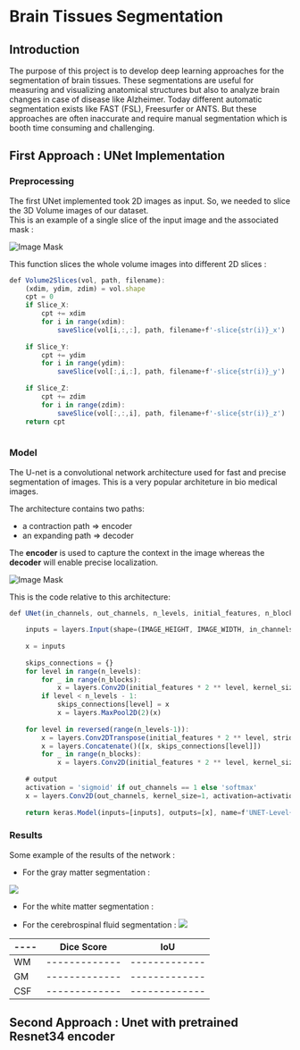 # Brain Tissues Segmentation

## Introduction 
The purpose of this project is to develop deep learning approaches for the segmentation of brain tissues. These segmentations are useful for measuring and visualizing anatomical structures but also to analyze brain changes in case of disease like Alzheimer. Today different automatic segmentation exists like FAST (FSL), Freesurfer or ANTS. But these approaches are often inaccurate and require manual segmentation which is booth time consuming and challenging. 

## First Approach : UNet Implementation

### Preprocessing

The first UNet implemented took 2D images as input. So, we needed to slice the 3D Volume images of our dataset.  
This is an example of a single slice of the input image and the associated mask : 

![Image Mask](https://github.com/sophieloiz/brain-tissues-segmentation/blob/master/img/preprocess.png)


This function slices the whole volume images into different 2D slices :



```javascript
def Volume2Slices(vol, path, filename):
    (xdim, ydim, zdim) = vol.shape
    cpt = 0
    if Slice_X:
        cpt += xdim
        for i in range(xdim):
            saveSlice(vol[i,:,:], path, filename+f'-slice{str(i)}_x')
            
    if Slice_Y:
        cpt += ydim
        for i in range(ydim):
            saveSlice(vol[:,i,:], path, filename+f'-slice{str(i)}_y')
            
    if Slice_Z:
        cpt += zdim
        for i in range(zdim):
            saveSlice(vol[:,:,i], path, filename+f'-slice{str(i)}_z')
    return cpt
    
```
### Model 

The U-net is a convolutional network architecture used for fast and precise segmentation of images. This is a very popular architeture in bio medical images. 

The architecture contains two paths:
* a contraction path => encoder
* an expanding path => decoder
 
 The **encoder** is used to capture the context in the image whereas the **decoder** will enable precise localization. 


![Image Mask](https://github.com/sophieloiz/brain-tissues-segmentation/blob/master/img/u-net-architecture.png)

This is the code relative to this architecture: 

```javascript
def UNet(in_channels, out_channels, n_levels, initial_features, n_blocks, IMAGE_HEIGHT, IMAGE_WIDTH):
   
    inputs = layers.Input(shape=(IMAGE_HEIGHT, IMAGE_WIDTH, in_channels))
    
    x = inputs
    
    skips_connections = {}
    for level in range(n_levels):
        for _ in range(n_blocks):
            x = layers.Conv2D(initial_features * 2 ** level, kernel_size=3, activation='relu', padding='same')(x)
        if level < n_levels - 1:
            skips_connections[level] = x 
            x = layers.MaxPool2D(2)(x) 
            
    for level in reversed(range(n_levels-1)): 
        x = layers.Conv2DTranspose(initial_features * 2 ** level, strides=2, kernel_size=3, activation='relu', padding='same')(x)
        x = layers.Concatenate()([x, skips_connections[level]]) 
        for _ in range(n_blocks):
            x = layers.Conv2D(initial_features * 2 ** level, kernel_size=3, activation='relu', padding='same')(x)
            
    # output
    activation = 'sigmoid' if out_channels == 1 else 'softmax'
    x = layers.Conv2D(out_channels, kernel_size=1, activation=activation, padding='same')(x)
    
    return keras.Model(inputs=[inputs], outputs=[x], name=f'UNET-Level{n_levels}-Features{initial_features}')
```


### Results

Some example of the results of the network : 

* For the gray matter segmentation : 

![](https://github.com/sophieloiz/brain-tissues-segmentation/blob/master/img/results_pve1.png)

* For the white matter segmentation : 

* For the cerebrospinal fluid segmentation : 
![](https://github.com/sophieloiz/brain-tissues-segmentation/blob/master/img/first_result_2.png)


 ---- | Dice Score| IoU
------------ | -------------| -------------
WM | -------------| -------------
GM |  -------------| -------------
CSF |  -------------| -------------

## Second Approach : Unet with pretrained Resnet34 encoder

###
